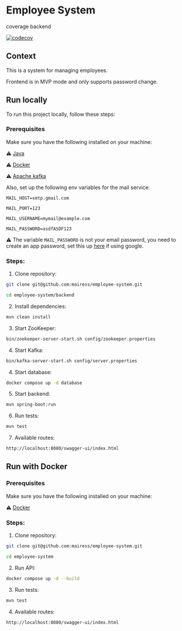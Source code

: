 # Employee System

coverage backend

[![codecov](https://codecov.io/gh/mairess/employee-system/graph/badge.svg?token=uhpCCXvCNz)](https://codecov.io/gh/mairess/employee-system)

## Context

This is a system for managing employees.

Frontend is in MVP mode and only supports password change.

## Run locally

To run this project locally, follow these steps:

### Prerequisites

Make sure you have the following installed on your machine:

⚠️ [Java](https://www.oracle.com/java/)

⚠️ [Docker](https://www.docker.com/get-started/)

⚠️ [Apache kafka](https://kafka.apache.org/documentation/#quickstart)

Also, set up the following env variables for the mail service:

```
MAIL_HOST=smtp.gmail.com 

MAIL_PORT=123

MAIL_USERNAME=mymail@example.com

MAIL_PASSWORD=asdfASDF123

```

⚠️ The variable `MAIL_PASSWORD` is not your email password, you need to create an app password, set this up [here](https://myaccount.google.com/apppasswords) if using google.

### Steps:

1. Clone repository:

```BASH
git clone git@github.com:mairess/employee-system.git

cd employee-system/backend
```

2. Install dependencies:

```BASH
mvn clean install
```

3. Start ZooKeeper:

```BASH
bin/zookeeper-server-start.sh config/zookeeper.properties
```

4. Start Kafka:

```BASH
bin/kafka-server-start.sh config/server.properties
```

4. Start database:

```BASH
docker compose up -d database 
```

5. Start backend:

```BASH
mvn spring-boot:run
```

6. Run tests:

```BASH
mvn test
```

7. Available routes:

```BASH
http://localhost:8080/swagger-ui/index.html
```

## Run with Docker

### Prerequisites

Make sure you have the following installed on your machine:

⚠️ [Docker](https://www.docker.com/get-started/)

### Steps:

1. Clone repository:

```BASH
git clone git@github.com:mairess/employee-system.git

cd employee-system
```

2. Run API:

```BASH
docker compose up -d --build 
```

3. Run tests:

```BASH
mvn test
```

4. Available routes:

```BASH
http://localhost:8080/swagger-ui/index.html
```